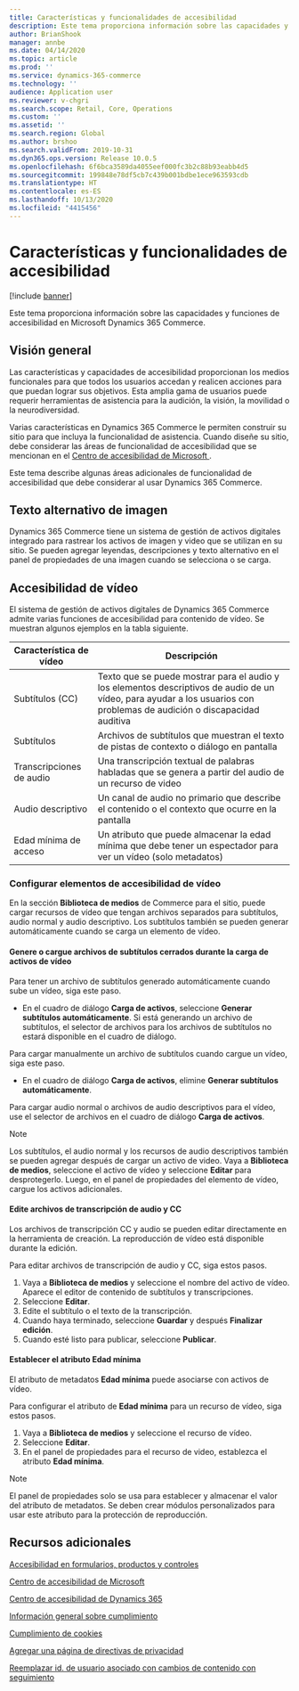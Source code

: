 ```yaml
---
title: Características y funcionalidades de accesibilidad
description: Este tema proporciona información sobre las capacidades y funciones de accesibilidad en Microsoft Dynamics 365 Commerce.
author: BrianShook
manager: annbe
ms.date: 04/14/2020
ms.topic: article
ms.prod: ''
ms.service: dynamics-365-commerce
ms.technology: ''
audience: Application user
ms.reviewer: v-chgri
ms.search.scope: Retail, Core, Operations
ms.custom: ''
ms.assetid: ''
ms.search.region: Global
ms.author: brshoo
ms.search.validFrom: 2019-10-31
ms.dyn365.ops.version: Release 10.0.5
ms.openlocfilehash: 6f6bca3589da4055eef000fc3b2c88b93eabb4d5
ms.sourcegitcommit: 199848e78df5cb7c439b001bdbe1ece963593cdb
ms.translationtype: HT
ms.contentlocale: es-ES
ms.lasthandoff: 10/13/2020
ms.locfileid: "4415456"
---
```

# <a name="accessibility-features-and-capabilities"></a>Características y funcionalidades de accesibilidad


[!include [banner](includes/banner.md)]

Este tema proporciona información sobre las capacidades y funciones de accesibilidad en Microsoft Dynamics 365 Commerce.

## <a name="overview"></a>Visión general

Las características y capacidades de accesibilidad proporcionan los medios funcionales para que todos los usuarios accedan y realicen acciones para que puedan lograr sus objetivos. Esta amplia gama de usuarios puede requerir herramientas de asistencia para la audición, la visión, la movilidad o la neurodiversidad.

Varias características en Dynamics 365 Commerce le permiten construir su sitio para que incluya la funcionalidad de asistencia. Cuando diseñe su sitio, debe considerar las áreas de funcionalidad de accesibilidad que se mencionan en el [Centro de accesibilidad de Microsoft ](https://www.microsoft.com/accessibility). 

Este tema describe algunas áreas adicionales de funcionalidad de accesibilidad que debe considerar al usar Dynamics 365 Commerce.

## <a name="image-alt-text"></a>Texto alternativo de imagen

Dynamics 365 Commerce tiene un sistema de gestión de activos digitales integrado para rastrear los activos de imagen y video que se utilizan en su sitio. Se pueden agregar leyendas, descripciones y texto alternativo en el panel de propiedades de una imagen cuando se selecciona o se carga.

## <a name="video-accessibility"></a>Accesibilidad de vídeo

El sistema de gestión de activos digitales de Dynamics 365 Commerce admite varias funciones de accesibilidad para contenido de vídeo. Se muestran algunos ejemplos en la tabla siguiente.

| Característica de vídeo               | Descripción |
|-----------------------------|-------------|
| Subtítulos (CC)      | Texto que se puede mostrar para el audio y los elementos descriptivos de audio de un vídeo, para ayudar a los usuarios con problemas de audición o discapacidad auditiva |
| Subtítulos                   | Archivos de subtítulos que muestran el texto de pistas de contexto o diálogo en pantalla |
| Transcripciones de audio           | Una transcripción textual de palabras habladas que se genera a partir del audio de un recurso de video |
| Audio descriptivo           | Un canal de audio no primario que describe el contenido o el contexto que ocurre en la pantalla |
| Edad mínima de acceso            | Un atributo que puede almacenar la edad mínima que debe tener un espectador para ver un vídeo (solo metadatos) |

### <a name="configure-video-accessibility-elements"></a>Configurar elementos de accesibilidad de vídeo

En la sección **Biblioteca de medios** de Commerce para el sitio, puede cargar recursos de vídeo que tengan archivos separados para subtítulos, audio normal y audio descriptivo. Los subtítulos también se pueden generar automáticamente cuando se carga un elemento de vídeo.

#### <a name="generate-or-upload-closed-caption-files-during-video-asset-upload"></a>Genere o cargue archivos de subtítulos cerrados durante la carga de activos de vídeo

Para tener un archivo de subtítulos generado automáticamente cuando sube un vídeo, siga este paso.

- En el cuadro de diálogo **Carga de activos**, seleccione **Generar subtítulos automáticamente**. Si está generando un archivo de subtítulos, el selector de archivos para los archivos de subtítulos no estará disponible en el cuadro de diálogo.

Para cargar manualmente un archivo de subtítulos cuando cargue un vídeo, siga este paso.

- En el cuadro de diálogo **Carga de activos**, elimine **Generar subtítulos automáticamente**.

Para cargar audio normal o archivos de audio descriptivos para el vídeo, use el selector de archivos en el cuadro de diálogo **Carga de activos**.

> [!NOTE]
> Los subtítulos, el audio normal y los recursos de audio descriptivos también se pueden agregar después de cargar un activo de video. Vaya a **Biblioteca de medios**, seleccione el activo de vídeo y seleccione **Editar** para desprotegerlo. Luego, en el panel de propiedades del elemento de vídeo, cargue los activos adicionales.

#### <a name="edit-cc-and-audio-transcript-files"></a>Edite archivos de transcripción de audio y CC

Los archivos de transcripción CC y audio se pueden editar directamente en la herramienta de creación. La reproducción de vídeo está disponible durante la edición.

Para editar archivos de transcripción de audio y CC, siga estos pasos.

1. Vaya a **Biblioteca de medios** y seleccione el nombre del activo de vídeo. Aparece el editor de contenido de subtítulos y transcripciones.
1. Seleccione **Editar**.
1. Edite el subtítulo o el texto de la transcripción.
1. Cuando haya terminado, seleccione **Guardar** y después **Finalizar edición**.
1. Cuando esté listo para publicar, seleccione **Publicar**.

#### <a name="set-the-minimum-age-attribute"></a>Establecer el atributo Edad mínima

El atributo de metadatos **Edad mínima** puede asociarse con activos de vídeo.

Para configurar el atributo de **Edad mínima** para un recurso de vídeo, siga estos pasos.

1. Vaya a **Biblioteca de medios** y seleccione el recurso de vídeo.
1. Seleccione **Editar**.
1. En el panel de propiedades para el recurso de video, establezca el atributo **Edad mínima**.

> [!NOTE]
> El panel de propiedades solo se usa para establecer y almacenar el valor del atributo de metadatos. Se deben crear módulos personalizados para usar este atributo para la protección de reproducción.

## <a name="additional-resources"></a>Recursos adicionales

[Accesibilidad en formularios, productos y controles](https://docs.microsoft.com/dynamics365/unified-operations/dev-itpro/user-interface/enable-accessibility)

[Centro de accesibilidad de Microsoft](https://www.microsoft.com/accessibility)

[Centro de accesibilidad de Dynamics 365](https://docs.microsoft.com/dynamics365/get-started/accessibility/index)

[Información general sobre cumplimiento](compliance-overview.md)

[Cumplimiento de cookies](cookie-compliance.md)

[Agregar una página de directivas de privacidad](add-privacy-page.md)

[Reemplazar id. de usuario asociado con cambios de contenido con seguimiento](replace-IDs-tracked-changes.md)
